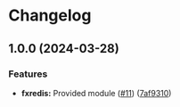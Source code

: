 # Changelog

## 1.0.0 (2024-03-28)


### Features

* **fxredis:** Provided module ([#11](https://github.com/ankorstore/yokai-contrib/issues/11)) ([7af9310](https://github.com/ankorstore/yokai-contrib/commit/7af9310bec2b5a65104e6759e67767a8c77d96e4))
